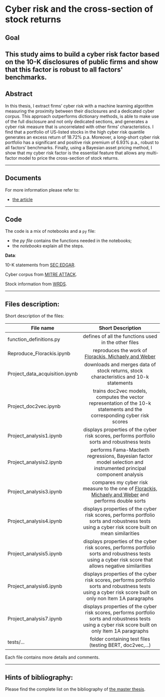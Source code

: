 Cyber risk and the cross-section of stock returns
=============================================

## Goal
This study aims to build a cyber risk factor based on the 10-K disclosures of public firms and show that this factor is robust to all factors' benchmarks.
------
## Abstract
In this thesis, I extract firms’ cyber risk with a machine learning algorithm measuring the proximity between their disclosures and a dedicated cyber corpus. This approach outperforms dictionary methods, is
able to make use of the full disclosure and not only dedicated sections, and generates a cyber risk measure that is uncorrelated with other firms’ characteristics. I find that a portfolio of US-listed stocks 
in the high cyber risk quantile generates an excess return of 18.72% p.a. Moreover, a long-short cyber risk portfolio has a significant and positive risk premium of 6.93% p.a., robust to all factors’ benchmarks.
Finally, using a Bayesian asset pricing method, I show that my cyber risk factor is the essential feature that allows any multi-factor model to price the cross-section of stock returns.

------
## Documents
For more information please refer to:
- [the article](Cyber_risk___article.pdf)


------
## Code

The code is a mix of notebooks and a `py` file: 
- the _py file_ contains the functions needed in the notebooks;
- the _notebooks_ explain all the steps.


**Data**:

10-K statements from [SEC EDGAR](https://www.sec.gov/edgar).

Cyber corpus from [MITRE ATTACK](https://attack.mitre.org/).

Stock information from [WRDS](https://wrds-www.wharton.upenn.edu/).


------
## Files description:

Short description of the files:

| File name        | Short Description  |  
| ------------- |:-------------:| 
| function_definitions.py | defines of all the functions used in the other files |
| Reproduce_Florackis.ipynb | reproduces the work of [Florackis, Michaely and Weber](https://papers.ssrn.com/sol3/papers.cfm?abstract_id=3767307)| 
| Project_data_acquisition.ipynb | downloads and merges data of stock returns, stock characteristics and 10-k statements |
| Project_doc2vec.ipynb | trains doc2vec models, computes the vector representation of the 10-k statements and the corresponding cyber risk scores|  
| Project_analysis1.ipynb | displays properties of the cyber risk scores, performs portfolio sorts and robustness tests|  
| Project_analysis2.ipynb | performs Fama-Macbeth regressions, Bayesian factor model selection and instrumented principal component analysis | 
| Project_analysis3.ipynb | compares my cyber risk measure to the one of [Florackis, Michaely and Weber](https://papers.ssrn.com/sol3/papers.cfm?abstract_id=3767307) and performs double sorts|
| Project_analysis4.ipynb | displays properties of the cyber risk scores, performs portfolio sorts and robustness tests using a cyber risk score built on mean similarities|
| Project_analysis5.ipynb | displays properties of the cyber risk scores, performs portfolio sorts and robustness tests using a cyber risk score that allows negative similarities|
| Project_analysis6.ipynb | displays properties of the cyber risk scores, performs portfolio sorts and robustness tests using a cyber risk score built on only non Item 1A paragraphs|
| Project_analysis7.ipynb | displays properties of the cyber risk scores, performs portfolio sorts and robustness tests using a cyber risk score built on only Item 1A paragraphs|
| tests/...  | folder containing test files (testing BERT, doc2vec,...) |


Each file contains more details and comments. 



------
## Hints of bibliography:

Please find the complete list on the bibliography of [the master thesis](Cyber_risk___article.pdf). 

